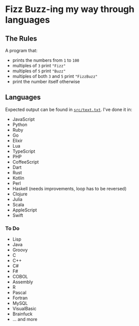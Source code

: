# Fizz Buzz-ing my way through languages

## The Rules

A program that:

- prints the numbers from `1` to `100`
- multiples of `3` print `"Fizz"`
- multiples of `5` print `"Buzz"`
- multiples of both `3` and `5` print `"FizzBuzz"`
- print the number itself otherwise

## Languages

Expected output can be found in [`src/text.txt`](src/text.txt). I've done it in:

- JavaScript
- Python
- Ruby
- Go
- Elixir
- Lua
- TypeScript
- PHP
- CoffeeScript
- Dart
- Rust
- Kotlin
- Perl
- Haskell (needs improvements, loop has to be reversed)
- Clojure
- Julia
- Scala
- AppleScript
- Swift

### To Do

- Lisp
- Java
- Groovy
- C
- C++
- C#
- F#
- COBOL
- Assembly
- R
- Pascal
- Fortran
- MySQL
- VisualBasic
- Brainfuck
- ... and more
